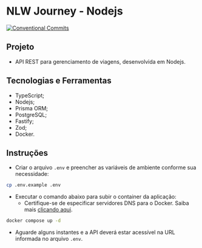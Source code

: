 # NLW Journey - Nodejs

[![Conventional Commits](https://img.shields.io/badge/Conventional%20Commits-1.0.0-%23FE5196?logo=conventionalcommits&logoColor=white)](https://conventionalcommits.org)

## Projeto

- API REST para gerenciamento de viagens, desenvolvida em Nodejs.

## Tecnologias e Ferramentas

- TypeScript;
- Nodejs;
- Prisma ORM;
- PostgreSQL;
- Fastify;
- Zod;
- Docker.

## Instruções

- Criar o arquivo `.env` e preencher as variáveis de ambiente conforme sua necessidade:

```bash
cp .env.example .env
```

- Executar o comando abaixo para subir o container da aplicação:
  - Certifique-se de especificar servidores DNS para o Docker. Saiba mais [clicando aqui](https://docs.docker.com/config/daemon/troubleshoot/#specify-dns-servers-for-docker).

```bash
docker compose up -d
```

- Aguarde alguns instantes e a API deverá estar acessível na URL informada no arquivo `.env`.
